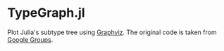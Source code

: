 # TypeGraph.jl

Plot Julia's subtype tree using [Graphviz](https://www.graphviz.org).
The original code is taken from [Google Groups](https://groups.google.com/forum/#!msg/julia-users/ECkQa8vAkko/6tqVeWrexr4J).
